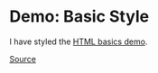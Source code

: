 # Demo: Basic Style
I have styled the [HTML basics demo](/demos/basichtml.md).

[Source](/demos/basicstyle)
